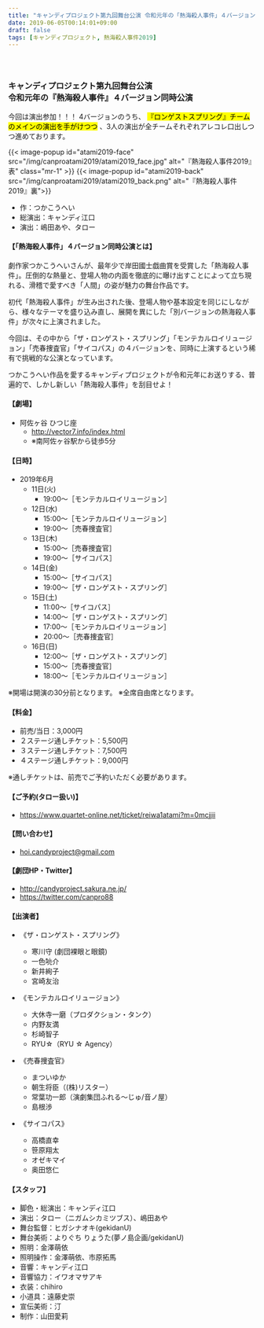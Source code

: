 ```yaml
---
title: "キャンディプロジェクト第九回舞台公演 令和元年の「熱海殺人事件」４バージョン同時公演"
date: 2019-06-05T00:14:01+09:00
draft: false
tags: [キャンディプロジェクト, 熱海殺人事件2019]
---
```


<h3 id="atami2019"><br><br>キャンディプロジェクト第九回舞台公演<br>令和元年の『熱海殺人事件』４バージョン同時公演</h3>

今回は演出参加！！！ 4バージョンのうち、 <mark><span class="text-danger font-weight-bold lead">『ロンゲストスプリング』チームのメインの演出を手がけつつ</span></mark> 、3人の演出が全チームそれぞれアレコレ口出しつつ進めております。


{{< image-popup id="atami2019-face" src="/img/canproatami2019/atami2019_face.jpg" alt="『熱海殺人事件2019』表" class="mr-1" >}}
{{< image-popup id="atami2019-back" src="/img/canproatami2019/atami2019_back.png" alt="『熱海殺人事件2019』裏">}}

* 作：つかこうへい
* 総演出：キャンディ江口
* 演出：嶋田あや、タロー

#### 【「熱海殺人事件」４バージョン同時公演とは】
劇作家つかこうへいさんが、最年少で岸田國士戯曲賞を受賞した「熱海殺人事件」。圧倒的な熱量と、登場人物の内面を徹底的に曝け出すことによって立ち現れる、滑稽で愛すべき「人間」の姿が魅力の舞台作品です。

初代「熱海殺人事件」が生み出された後、登場人物や基本設定を同じにしながら、様々なテーマを盛り込み直し、展開を異にした「別バージョンの熱海殺人事件」が次々に上演されました。

今回は、その中から「ザ・ロンゲスト・スプリング」「モンテカルロイリュージョン」「売春捜査官」「サイコパス」の４バージョンを、同時に上演するという稀有で挑戦的な公演となっています。

つかこうへい作品を愛するキャンディプロジェクトが令和元年にお送りする、普遍的で、しかし新しい「熱海殺人事件」を刮目せよ！

#### 【劇場】
* 阿佐ヶ谷 ひつじ座
    * http://vector7.info/index.html
    * ※南阿佐ヶ谷駅から徒歩5分

#### 【日時】
* 2019年6月
    * 11日(火)
        * 19:00～［モンテカルロイリュージョン］
    * 12日(水)
        * 15:00～［モンテカルロイリュージョン］
        * 19:00～［売春捜査官］
    * 13日(木)
        * 15:00～［売春捜査官］
        * 19:00～［サイコパス］
    * 14日(金)
        * 15:00～［サイコパス］
        * 19:00～［ザ・ロンゲスト・スプリング］
    * 15日(土)
        * 11:00～［サイコパス］
        * 14:00～［ザ・ロンゲスト・スプリング］
        * 17:00～［モンテカルロイリュージョン］
        * 20:00～［売春捜査官］
    * 16日(日)
        * 12:00～［ザ・ロンゲスト・スプリング］
        * 15:00～［売春捜査官］
        * 18:00～［モンテカルロイリュージョン］

 ※開場は開演の30分前となります。
 ※全席自由席となります。

#### 【料金】
* 前売/当日：3,000円
* ２ステージ通しチケット：5,500円
* ３ステージ通しチケット：7,500円
* ４ステージ通しチケット：9,000円

 ※通しチケットは、前売でご予約いただく必要があります。

#### 【ご予約(タロー扱い)】
* https://www.quartet-online.net/ticket/reiwa1atami?m=0mcjjii

#### 【問い合わせ】
 * hoi.candyproject@gmail.com

#### 【劇団HP・Twitter】
 + http://candyproject.sakura.ne.jp/
 + https://twitter.com/canpro88

#### 【出演者】
* 《ザ・ロンゲスト・スプリング》
    * 寒川守 (劇団裸眼と眼鏡)
    * 一色喨介
    * 新井絢子
    * 宮崎友治

* 《モンテカルロイリュージョン》
    * 大休寺一磨（プロダクション・タンク）
    * 内野友満
    * 杉崎智子
    * RYU☆（RYU ☆ Agency）

* 《売春捜査官》
    * まついゆか
    * 朝生将臣（(株)リスター）
    * 常葉功一郎（演劇集団ふれる～じゅ/音ノ屋）
    * 島根渉

* 《サイコパス》
    * 高橋直幸
    * 笹原翔太
    * オゼキマイ
    * 奥田悠仁

#### 【スタッフ】
* 脚色・総演出：キャンディ江口
* 演出：タロー（ニガムシカミツブス）、嶋田あや
* 舞台監督：ヒガシナオキ(gekidanU)
* 舞台美術：よりぐち りょうた(夢ノ島企画/gekidanU)
* 照明：金澤萌依
* 照明操作：金澤萌依、市原拓馬
* 音響：キャンディ江口
* 音響協力：イワオマサアキ
* 衣装：chihiro
* 小道具：遠藤史崇
* 宣伝美術：汀
* 制作：山田愛莉
